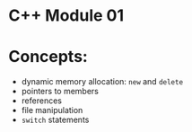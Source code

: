 # C++ Module 01
# Concepts:
- dynamic memory allocation: `new` and `delete`
- pointers to members
- references
- file manipulation
- `switch` statements
